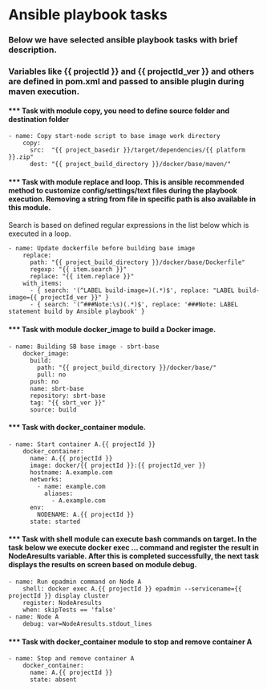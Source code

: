 # Ansible playbook tasks


### Below we have selected ansible playbook tasks with brief description. 
### Variables like {{ projectId }} and {{ projectId_ver }} and others are defined in pom.xml and passed to ansible plugin during maven execution. 


#### *** Task with module copy, you need to define source folder and destination folder
``` 
- name: Copy start-node script to base image work directory
    copy:
      src:  "{{ project_basedir }}/target/dependencies/{{ platform }}.zip"
      dest: "{{ project_build_directory }}/docker/base/maven/"
```
#### *** Task with module replace and loop. This is ansible recommended method to customize config/settings/text files during the playbook execution. Removing a string from file in specific path is also available in this module.
Search is based on defined regular expressions in the list below which is executed in a loop.  
```
- name: Update dockerfile before building base image
    replace:
      path: "{{ project_build_directory }}/docker/base/Dockerfile"
      regexp: "{{ item.search }}"
      replace: "{{ item.replace }}"
    with_items:
      - { search: '(^LABEL build-image=)(.*)$', replace: "LABEL build-image={{ projectId_ver }}" }
      - { search: '(^###Note:\s)(.*)$', replace: '###Note: LABEL statement build by Ansible playbook' }
```

#### *** Task with module docker_image to build a Docker image. 
```
- name: Building SB base image - sbrt-base
    docker_image:
      build:
        path: "{{ project_build_directory }}/docker/base/"
        pull: no
      push: no
      name: sbrt-base
      repository: sbrt-base
      tag: "{{ sbrt_ver }}"
      source: build
```

#### *** Task with docker_container module. 
```
- name: Start container A.{{ projectId }}
    docker_container:
      name: A.{{ projectId }}
      image: docker/{{ projectId }}:{{ projectId_ver }}
      hostname: A.example.com
      networks:
        - name: example.com
          aliases:
            - A.example.com
      env:
        NODENAME: A.{{ projectId }}
      state: started
```

#### *** Task with shell module can execute bash commands on target. In the task below we execute docker exec … command and register the result in NodeAresults variable. After this is completed successfully, the next task displays the results on screen based on module debug.
```
- name: Run epadmin command on Node A
    shell: docker exec A.{{ projectId }} epadmin --servicename={{ projectId }} display cluster
    register: NodeAresults
    when: skipTests == 'false'
- name: Node A
    debug: var=NodeAresults.stdout_lines
```

#### *** Task with docker_container module to stop and remove container A
```
- name: Stop and remove container A
    docker_container:
      name: A.{{ projectId }}
      state: absent
```
